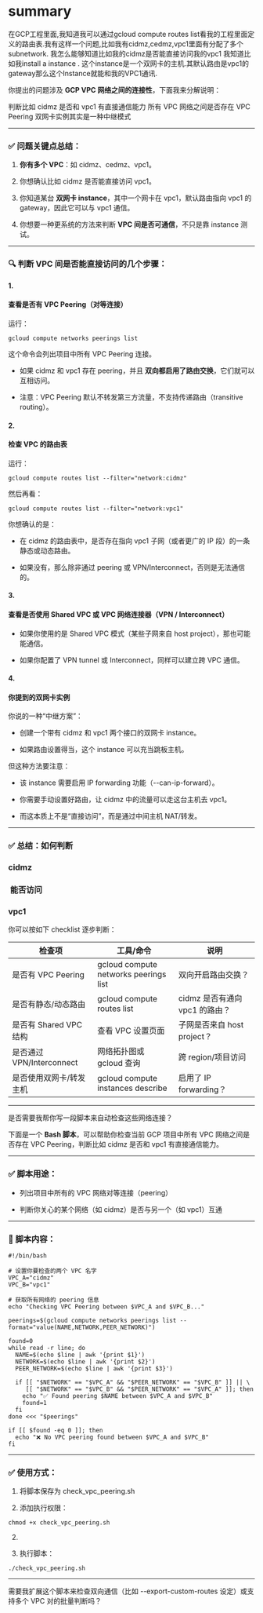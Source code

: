 # summary 
在GCP工程里面,我知道我可以通过gcloud compute routes list看我的工程里面定义的路由表.我有这样一个问题,比如我有cidmz,cedmz,vpc1里面有分配了多个subnetwork. 我怎么能够知道比如我的cidmz是否能直接访问我的vpc1 我知道比如我install a instance . 这个instance是一个双网卡的主机.其默认路由是vpc1的gateway那么这个Instance就能和我的VPC1通讯.

你提出的问题涉及 **GCP VPC 网络之间的连接性**，下面我来分解说明：

判断比如 cidmz 是否和 vpc1 有直接通信能力
所有 VPC 网络之间是否存在 VPC Peering
双网卡实例其实是一种中继模式

---

### **✅ 问题关键点总结：**

1. **你有多个 VPC**：如 cidmz、cedmz、vpc1。
    
2. 你想确认比如 cidmz 是否能直接访问 vpc1。
    
3. 你知道某台 **双网卡 instance**，其中一个网卡在 vpc1，默认路由指向 vpc1 的 gateway，因此它可以与 vpc1 通信。
    
4. 你想要一种更系统的方法来判断 **VPC 间是否可通信**，不只是靠 instance 测试。
    

---

### **🔍 判断 VPC 间是否能直接访问的几个步骤：**

  

#### **1.** 

#### **查看是否有 VPC Peering（对等连接）**

  

运行：

```
gcloud compute networks peerings list
```

这个命令会列出项目中所有 VPC Peering 连接。

- 如果 cidmz 和 vpc1 存在 peering，并且 **双向都启用了路由交换**，它们就可以互相访问。
    
- 注意：VPC Peering 默认不转发第三方流量，不支持传递路由（transitive routing）。
    

  

#### **2.** 

#### **检查 VPC 的路由表**

  

运行：

```
gcloud compute routes list --filter="network:cidmz"
```

然后再看：

```
gcloud compute routes list --filter="network:vpc1"
```

你想确认的是：

- 在 cidmz 的路由表中，是否存在指向 vpc1 子网（或者更广的 IP 段）的一条静态或动态路由。
    
- 如果没有，那么除非通过 peering 或 VPN/Interconnect，否则是无法通信的。
    

  

#### **3.** 

#### **查看是否使用 Shared VPC 或 VPC 网络连接器（VPN / Interconnect）**

- 如果你使用的是 Shared VPC 模式（某些子网来自 host project），那也可能能通信。
    
- 如果你配置了 VPN tunnel 或 Interconnect，同样可以建立跨 VPC 通信。
    

  

#### **4.** 

#### **你提到的双网卡实例**

  

你说的一种“中继方案”：

- 创建一个带有 cidmz 和 vpc1 两个接口的双网卡 instance。
    
- 如果路由设置得当，这个 instance 可以充当跳板主机。
    

  

但这种方法要注意：

- 该 instance 需要启用 IP forwarding 功能（--can-ip-forward）。
    
- 你需要手动设置好路由，让 cidmz 中的流量可以走这台主机去 vpc1。
    
- 而这本质上不是“直接访问”，而是通过中间主机 NAT/转发。
    

---

### **✅ 总结：如何判断** 

### **cidmz**

###  **能否访问** 

### **vpc1**

  

你可以按如下 checklist 逐步判断：

|**检查项**|**工具/命令**|**说明**|
|---|---|---|
|是否有 VPC Peering|gcloud compute networks peerings list|双向开启路由交换？|
|是否有静态/动态路由|gcloud compute routes list|cidmz 是否有通向 vpc1 的路由？|
|是否有 Shared VPC 结构|查看 VPC 设置页面|子网是否来自 host project？|
|是否通过 VPN/Interconnect|网络拓扑图或 gcloud 查询|跨 region/项目访问|
|是否使用双网卡/转发主机|gcloud compute instances describe|启用了 IP forwarding？|

---

是否需要我帮你写一段脚本来自动检查这些网络连接？

下面是一个 **Bash 脚本**，可以帮助你检查当前 GCP 项目中所有 VPC 网络之间是否存在 VPC Peering，判断比如 cidmz 是否和 vpc1 有直接通信能力。

---

### **✅ 脚本用途：**

- 列出项目中所有的 VPC 网络对等连接（peering）
    
- 判断你关心的某个网络（如 cidmz）是否与另一个（如 vpc1）互通
    

---

### **🧾 脚本内容：**

```
#!/bin/bash

# 设置你要检查的两个 VPC 名字
VPC_A="cidmz"
VPC_B="vpc1"

# 获取所有网络的 peering 信息
echo "Checking VPC Peering between $VPC_A and $VPC_B..."

peerings=$(gcloud compute networks peerings list --format="value(NAME,NETWORK,PEER_NETWORK)")

found=0
while read -r line; do
  NAME=$(echo $line | awk '{print $1}')
  NETWORK=$(echo $line | awk '{print $2}')
  PEER_NETWORK=$(echo $line | awk '{print $3}')

  if [[ "$NETWORK" == "$VPC_A" && "$PEER_NETWORK" == "$VPC_B" ]] || \
     [[ "$NETWORK" == "$VPC_B" && "$PEER_NETWORK" == "$VPC_A" ]]; then
    echo "✅ Found peering $NAME between $VPC_A and $VPC_B"
    found=1
  fi
done <<< "$peerings"

if [[ $found -eq 0 ]]; then
  echo "❌ No VPC peering found between $VPC_A and $VPC_B"
fi
```

---

### **✅ 使用方式：**

1. 将脚本保存为 check_vpc_peering.sh
    
2. 添加执行权限：
    

```
chmod +x check_vpc_peering.sh
```

2.   
    
3. 执行脚本：
    

```
./check_vpc_peering.sh
```

  

---

需要我扩展这个脚本来检查双向通信（比如 --export-custom-routes 设定）或支持多个 VPC 对的批量判断吗？
